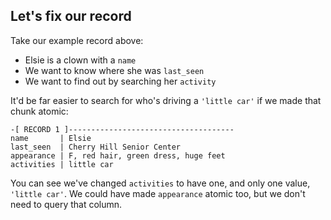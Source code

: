 ## Let's fix our record

Take our example record above:

- Elsie is a clown with a `name`
- We want to know where she was `last_seen`
- We want to find out by searching her `activity`

It'd be far easier to search for who's driving a `'little car'` if we made that chunk atomic:


```text
-[ RECORD 1 ]-------------------------------------
name       | Elsie
last_seen  | Cherry Hill Senior Center
appearance | F, red hair, green dress, huge feet
activities | little car
```

You can see we've changed `activities` to have one, and only one value, `'little car'`. We could have made `appearance` atomic too, but we don't need to query that column.
